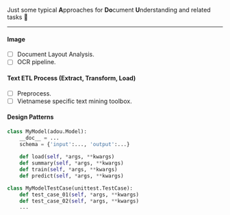 Just some typical **A**pproaches for **Do**cument **U**nderstanding and related tasks :book:

---

#### Image

- [ ] Document Layout Analysis.
- [ ] OCR pipeline.

#### Text ETL Process (Extract, Transform, Load)

- [ ] Preprocess.
- [ ] Vietnamese specific text mining toolbox. 

#### Design Patterns

```python
class MyModel(adou.Model):
    __doc__ = ...
    schema = {'input':..., 'output':...}
    
    def load(self, *args, **kwargs)
    def summary(self, *args, **kwargs)
    def train(self, *args, **kwargs)
    def predict(self, *args, **kwargs)
```

```python
class MyModelTestCase(unittest.TestCase):
    def test_case_01(self, *args, **kwargs)
    def test_case_02(self, *args, **kwargs)
    ...
```